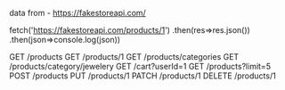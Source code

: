data from  - https://fakestoreapi.com/

fetch('https://fakestoreapi.com/products/1')
            .then(res=>res.json())
            .then(json=>console.log(json))

GET
/products
GET
/products/1
GET
/products/categories
GET
/products/category/jewelery
GET
/cart?userId=1
GET
/products?limit=5
POST
/products
PUT
/products/1
PATCH
/products/1
DELETE
/products/1